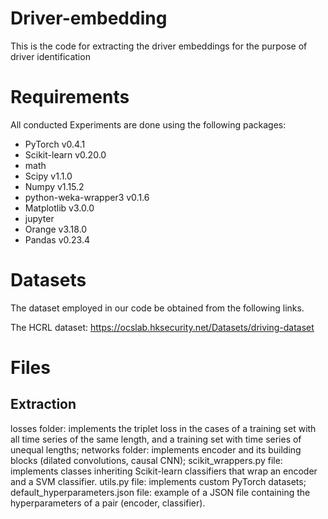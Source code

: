 # Driver-embedding
This is the code for extracting the driver embeddings for the purpose of driver identification 

# Requirements
All conducted Experiments are done using the following packages: 
* PyTorch v0.4.1 
* Scikit-learn v0.20.0
* math 
* Scipy v1.1.0
* Numpy v1.15.2
* python-weka-wrapper3 v0.1.6
* Matplotlib v3.0.0
* jupyter 
* Orange v3.18.0
* Pandas v0.23.4

# Datasets

The dataset employed in our code be obtained from the following links. 

The HCRL dataset: https://ocslab.hksecurity.net/Datasets/driving-dataset

# Files

## Extraction

losses folder: implements the triplet loss in the cases of a training set with all time series of the same length, and a training set with time series of unequal lengths;
networks folder: implements encoder and its building blocks (dilated convolutions, causal CNN);
scikit_wrappers.py file: implements classes inheriting Scikit-learn classifiers that wrap an encoder and a SVM classifier.
utils.py file: implements custom PyTorch datasets;
default_hyperparameters.json file: example of a JSON file containing the hyperparameters of a pair (encoder, classifier).
